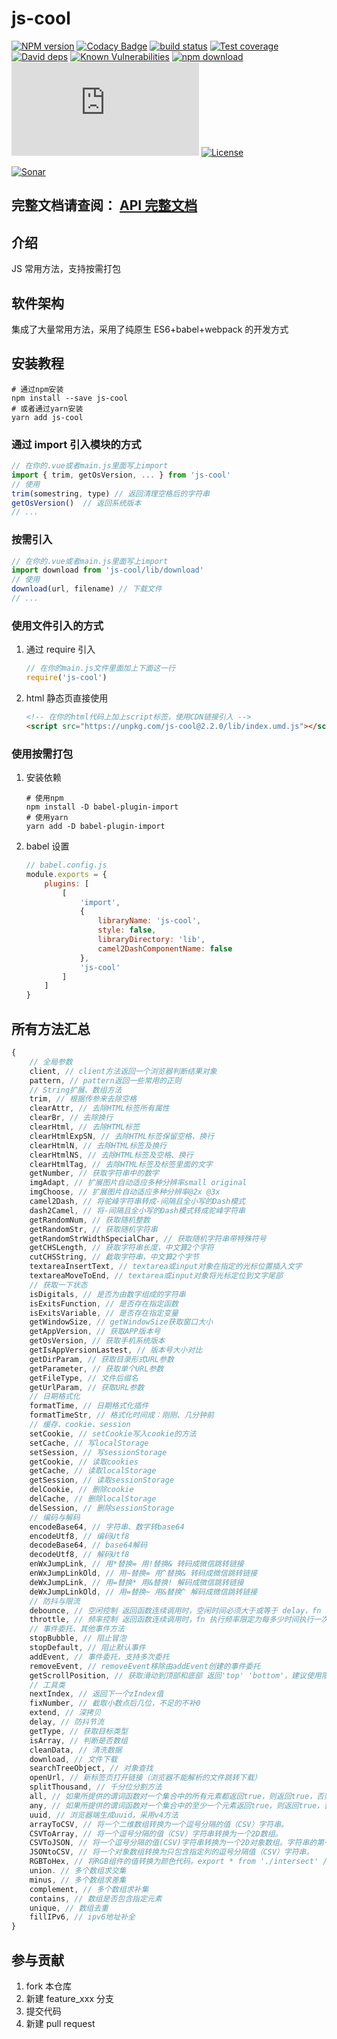 # js-cool

[![NPM version][npm-image]][npm-url]
[![Codacy Badge][codacy-image]][codacy-url]
[![build status][travis-image]][travis-url]
[![Test coverage][codecov-image]][codecov-url]
[![David deps][david-image]][david-url]
[![Known Vulnerabilities][snyk-image]][snyk-url]
[![npm download][download-image]][download-url]
[![gzip][gzip-image]][gzip-url]
[![License][license-image]][license-url]

[![Sonar][sonar-image]][sonar-url]

[npm-image]: https://img.shields.io/npm/v/js-cool.svg?style=flat-square
[npm-url]: https://npmjs.org/package/js-cool
[codacy-image]: https://app.codacy.com/project/badge/Grade/f70d4880e4ad4f40aa970eb9ee9d0696
[codacy-url]: https://www.codacy.com/gh/saqqdy/js-cool/dashboard?utm_source=github.com&utm_medium=referral&utm_content=saqqdy/js-cool&utm_campaign=Badge_Grade
[travis-image]: https://travis-ci.com/saqqdy/js-cool.svg?branch=master
[travis-url]: https://travis-ci.com/saqqdy/js-cool
[codecov-image]: https://img.shields.io/codecov/c/github/saqqdy/js-cool.svg?style=flat-square
[codecov-url]: https://codecov.io/github/saqqdy/js-cool?branch=master
[david-image]: https://img.shields.io/david/saqqdy/js-cool.svg?style=flat-square
[david-url]: https://david-dm.org/saqqdy/js-cool
[snyk-image]: https://snyk.io/test/npm/js-cool/badge.svg?style=flat-square
[snyk-url]: https://snyk.io/test/npm/js-cool
[download-image]: https://img.shields.io/npm/dm/js-cool.svg?style=flat-square
[download-url]: https://npmjs.org/package/js-cool
[gzip-image]: http://img.badgesize.io/https://unpkg.com/js-cool/lib/index.js?compression=gzip&label=gzip%20size:%20JS
[gzip-url]: http://img.badgesize.io/https://unpkg.com/js-cool/lib/index.js?compression=gzip&label=gzip%20size:%20JS
[license-image]: https://img.shields.io/badge/License-MIT-yellow.svg
[license-url]: LICENSE
[sonar-image]: https://sonarcloud.io/api/project_badges/quality_gate?project=saqqdy_js-cool
[sonar-url]: https://sonarcloud.io/dashboard?id=saqqdy_js-cool

## **完整文档请查阅： [API 完整文档](./docs/modules.md)**

## 介绍

JS 常用方法，支持按需打包

## 软件架构

集成了大量常用方法，采用了纯原生 ES6+babel+webpack 的开发方式

## 安装教程

```shell
# 通过npm安装
npm install --save js-cool
# 或者通过yarn安装
yarn add js-cool
```

### 通过 import 引入模块的方式

```js
// 在你的.vue或者main.js里面写上import
import { trim, getOsVersion, ... } from 'js-cool'
// 使用
trim(somestring, type) // 返回清理空格后的字符串
getOsVersion()  // 返回系统版本
// ...
```

### 按需引入

```js
// 在你的.vue或者main.js里面写上import
import download from 'js-cool/lib/download'
// 使用
download(url, filename) // 下载文件
// ...
```

### 使用文件引入的方式

1. 通过 require 引入

    ```js
    // 在你的main.js文件里面加上下面这一行
    require('js-cool')
    ```

2. html 静态页直接使用

    ```html
    <!-- 在你的html代码上加上script标签，使用CDN链接引入 -->
    <script src="https://unpkg.com/js-cool@2.2.0/lib/index.umd.js"></script>
    ```

### 使用按需打包

1. 安装依赖

    ```shell
    # 使用npm
    npm install -D babel-plugin-import
    # 使用yarn
    yarn add -D babel-plugin-import
    ```

2. babel 设置

    ```js
    // babel.config.js
    module.exports = {
        plugins: [
            [
                'import',
                {
                    libraryName: 'js-cool',
                    style: false,
                    libraryDirectory: 'lib',
                    camel2DashComponentName: false
                },
                'js-cool'
            ]
        ]
    }
    ```

## 所有方法汇总

```js
{
    // 全局参数
    client, // client方法返回一个浏览器判断结果对象
    pattern, // pattern返回一些常用的正则
    // String扩展、数组方法
    trim, // 根据传参来去除空格
    clearAttr, // 去除HTML标签所有属性
    clearBr, // 去除换行
    clearHtml, // 去除HTML标签
    clearHtmlExpSN, // 去除HTML标签保留空格、换行
    clearHtmlN, // 去除HTML标签及换行
    clearHtmlNS, // 去除HTML标签及空格、换行
    clearHtmlTag, // 去除HTML标签及标签里面的文字
    getNumber, // 获取字符串中的数字
    imgAdapt, // 扩展图片自动适应多种分辨率small original
    imgChoose, // 扩展图片自动适应多种分辨率@2x @3x
    camel2Dash, // 将驼峰字符串转成-间隔且全小写的Dash模式
    dash2Camel, // 将-间隔且全小写的Dash模式转成驼峰字符串
    getRandomNum, // 获取随机整数
    getRandomStr, // 获取随机字符串
    getRandomStrWidthSpecialChar, // 获取随机字符串带特殊符号
    getCHSLength, // 获取字符串长度，中文算2个字符
    cutCHSString, // 截取字符串，中文算2个字节
    textareaInsertText, // textarea或input对象在指定的光标位置插入文字
    textareaMoveToEnd, // textarea或input对象将光标定位到文字尾部
    // 获取一下状态
    isDigitals, // 是否为由数字组成的字符串
    isExitsFunction, // 是否存在指定函数
    isExitsVariable, // 是否存在指定变量
    getWindowSize, // getWindowSize获取窗口大小
    getAppVersion, // 获取APP版本号
    getOsVersion, // 获取手机系统版本
    getIsAppVersionLastest, // 版本号大小对比
    getDirParam, // 获取目录形式URL参数
    getParameter, // 获取单个URL参数
    getFileType, // 文件后缀名
    getUrlParam, // 获取URL参数
    // 日期格式化
    formatTime, // 日期格式化插件
    formatTimeStr, // 格式化时间成：刚刚、几分钟前
    // 缓存、cookie、session
    setCookie, // setCookie写入cookie的方法
    setCache, // 写localStorage
    setSession, // 写sessionStorage
    getCookie, // 读取cookies
    getCache, // 读取localStorage
    getSession, // 读取sessionStorage
    delCookie, // 删除cookie
    delCache, // 删除localStorage
    delSession, // 删除sessionStorage
    // 编码与解码
    encodeBase64, // 字符串、数字转base64
    encodeUtf8, // 编码Utf8
    decodeBase64, // base64解码
    decodeUtf8, // 解码Utf8
    enWxJumpLink, // 用*替换= 用!替换& 转码成微信跳转链接
    enWxJumpLinkOld, // 用~替换= 用^替换& 转码成微信跳转链接
    deWxJumpLink, // 用=替换* 用&替换! 解码成微信跳转链接
    deWxJumpLinkOld, // 用=替换~ 用&替换^ 解码成微信跳转链接
    // 防抖与限流
    debounce, // 空闲控制 返回函数连续调用时，空闲时间必须大于或等于 delay，fn 才会执行
    throttle, // 频率控制 返回函数连续调用时，fn 执行频率限定为每多少时间执行一次
    // 事件委托、其他事件方法
    stopBubble, // 阻止冒泡
    stopDefault, // 阻止默认事件
    addEvent, // 事件委托，支持多次委托
    removeEvent, // removeEvent移除由addEvent创建的事件委托
    getScrollPosition, // 获取滑动到顶部和底部 返回'top' 'bottom'，建议使用限流
    // 工具类
    nextIndex, // 返回下一个zIndex值
    fixNumber, // 截取小数点后几位，不足的不补0
    extend, // 深拷贝
    delay, // 防抖节流
    getType, // 获取目标类型
    isArray, // 判断是否数组
    cleanData, // 清洗数据
    download, // 文件下载
    searchTreeObject, // 对象查找
    openUrl, // 新标签页打开链接（浏览器不能解析的文件跳转下载）
    splitThousand, // 千分位分割方法
    all, // 如果所提供的谓词函数对一个集合中的所有元素都返回true，则返回true，否则返回false。
    any, // 如果所提供的谓词函数对一个集合中的至少一个元素返回true，则返回true，否则返回false。
    uuid, // 浏览器端生成uuid，采用v4方法
    arrayToCSV, // 将一个二维数组转换为一个逗号分隔的值（CSV）字符串。
    CSVToArray, // 将一个逗号分隔的值（CSV）字符串转换为一个2D数组。
    CSVToJSON, // 将一个逗号分隔的值(CSV)字符串转换为一个2D对象数组。字符串的第一行作为标题行。
    JSONtoCSV, // 将一个对象数组转换为只包含指定列的逗号分隔值（CSV）字符串。
    RGBToHex, // 将RGB组件的值转换为颜色代码。export * from './intersect' // 多个数组求交集
    union. // 多个数组求交集
    minus, // 多个数组求差集
    complement, // 多个数组求补集
    contains, // 数组是否包含指定元素
    unique, // 数组去重
    fillIPv6, // ipv6地址补全
}
```

## 参与贡献

1. fork 本仓库
2. 新建 feature_xxx 分支
3. 提交代码
4. 新建 pull request
